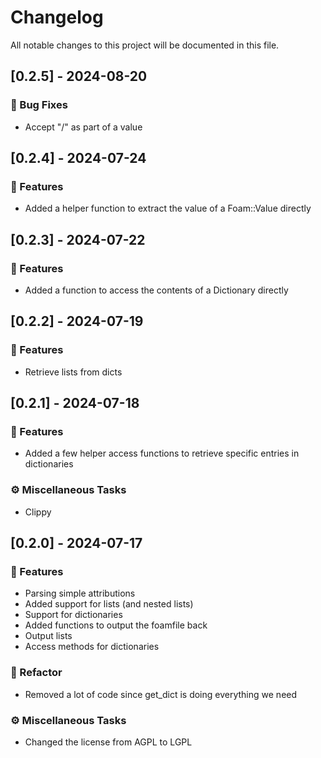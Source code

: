 # Changelog

All notable changes to this project will be documented in this file.

## [0.2.5] - 2024-08-20

### 🐛 Bug Fixes

- Accept "/" as part of a value

## [0.2.4] - 2024-07-24

### 🚀 Features

- Added a helper function to extract the value of a Foam::Value directly

## [0.2.3] - 2024-07-22

### 🚀 Features

- Added a function to access the contents of a Dictionary directly

## [0.2.2] - 2024-07-19

### 🚀 Features

- Retrieve lists from dicts

## [0.2.1] - 2024-07-18

### 🚀 Features

- Added a few helper access functions to retrieve specific entries in dictionaries

### ⚙️ Miscellaneous Tasks

- Clippy

## [0.2.0] - 2024-07-17

### 🚀 Features

- Parsing simple attributions
- Added support for lists (and nested lists)
- Support for dictionaries
- Added functions to output the foamfile back
- Output lists
- Access methods for dictionaries

### 🚜 Refactor

- Removed a lot of code since get_dict is doing everything we need

### ⚙️ Miscellaneous Tasks

- Changed the license from AGPL to LGPL

<!-- generated by git-cliff -->
